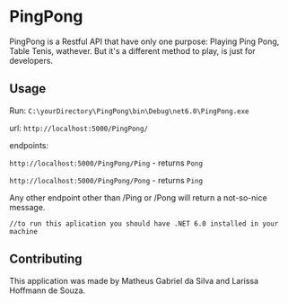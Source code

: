 # PingPong

PingPong is a Restful API that have only one purpose: Playing Ping Pong, Table Tenis, wathever. But it's a different method to play, is just for developers.

## Usage

Run:  `C:\yourDirectory\PingPong\bin\Debug\net6.0\PingPong.exe`

url: `http://localhost:5000/PingPong/`

endpoints: 

`http://localhost:5000/PingPong/Ping` - returns `Pong`

`http://localhost:5000/PingPong/Pong` - returns `Ping`

Any other endpoint other than /Ping or /Pong will return a not-so-nice message.

```
//to run this aplication you should have .NET 6.0 installed in your machine
```

## Contributing

This application was made by Matheus Gabriel da Silva and Larissa Hoffmann de Souza.